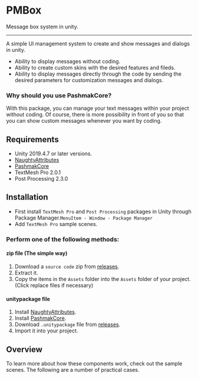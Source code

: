 # PMBox
Message box system in unity.
____________
A simple UI management system to create and show messages and dialogs in unity.
  * Ability to display messages without coding.
  * Ability to create custom skins with the desired features and fileds.
  * Ability to display messages directly through the code by sending the desired parameters for customization messages and dialogs.

### Why should you use PashmakCore?

With this package, you can manage your text messages within your project without coding. Of course, there is more possibility in front of you so that you can show custom messages whenever you want by coding.

## Requirements
* Unity 2019.4.7 or later versions.
* [NaughtyAttributes](https://github.com/dbrizov/NaughtyAttributes)
* [PashmakCore](https://github.com/mohammadroohian/PashmakCore)
* TextMesh Pro 2.0.1
* Post Processing 2.3.0

## Installation
* First install `TextMesh Pro` and `Post Processing` packages in Unity through Package Manager.`MenuItem - Window - Package Manager`
* Add `TextMesh Pro` sample scenes.

### Perform one of the following methods:
#### zip file (The simple way)
1. Download a `source code` zip from [releases](https://github.com/mohammadroohian/PMBox/releases).
2. Extract it.
3. Copy the items in the `Assets` folder into the `Assets` folder of your project. (Click replace files if necessary)

#### unitypackage file
1. Install [NaughtyAttributes](https://github.com/dbrizov/NaughtyAttributes#installation).
2. Install [PashmakCore](https://github.com/mohammadroohian/PashmakCore#installation).
3. Download `.unitypackage` file from [releases](https://github.com/mohammadroohian/PMBox/releases).
4. Import it into your project.

## Overview
To learn more about how these components work, check out the sample scenes.
The following are a number of practical cases.
